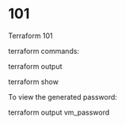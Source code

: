 # 101
Terraform 101

terraform commands:

terraform output


terraform show

To view the generated password:

terraform output vm_password
